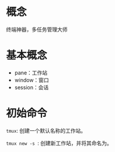 # 概念
终端神器，多任务管理大师

# 基本概念
- pane：工作站
- window：窗口
- session：会话

# 初始命令

`tmux`: 创建一个默认名称的工作站。

`tmux new -s `: 创建新工作站，并将其命名为。

